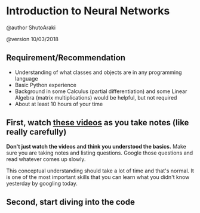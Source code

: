 # Introduction to Neural Networks
@author ShutoAraki

@version 10/03/2018

## Requirement/Recommendation
- Understanding of what classes and objects are in any programming language
- Basic Python experience
- Background in some Calculus (partial differentiation) and some Linear Algebra (matrix multiplications) would be helpful, but not required
- About at least 10 hours of your time

## First, watch [these videos](https://www.youtube.com/playlist?list=PLZHQObOWTQDNU6R1_67000Dx_ZCJB-3pi) as you take notes (like really carefully)
<strong>Don't just watch the videos and think you understood the basics.</strong> Make sure you are taking notes and listing questions. Google those questions and read whatever comes up slowly. 

This conceptual understanding should take a lot of time and that's normal. It is one of the most important skills that you can learn what you didn't know yesterday by googling today.


## Second, start diving into the code
